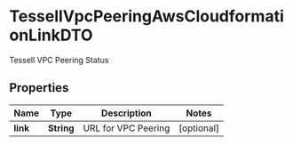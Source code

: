

# TessellVpcPeeringAwsCloudformationLinkDTO

Tessell VPC Peering Status

## Properties

Name | Type | Description | Notes
------------ | ------------- | ------------- | -------------
**link** | **String** | URL for VPC Peering |  [optional]




